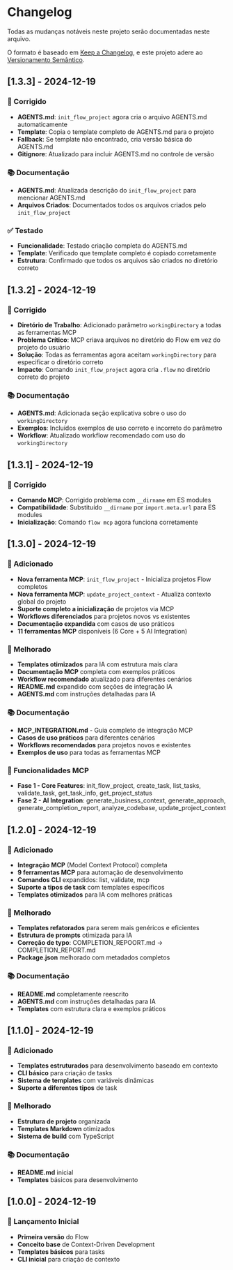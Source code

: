 # Changelog

Todas as mudanças notáveis neste projeto serão documentadas neste arquivo.

O formato é baseado em [Keep a Changelog](https://keepachangelog.com/pt-BR/1.0.0/),
e este projeto adere ao [Versionamento Semântico](https://semver.org/lang/pt-BR/).

## [1.3.3] - 2024-12-19

### 🐛 Corrigido
- **AGENTS.md**: `init_flow_project` agora cria o arquivo AGENTS.md automaticamente
- **Template**: Copia o template completo de AGENTS.md para o projeto
- **Fallback**: Se template não encontrado, cria versão básica do AGENTS.md
- **Gitignore**: Atualizado para incluir AGENTS.md no controle de versão

### 📚 Documentação
- **AGENTS.md**: Atualizada descrição do `init_flow_project` para mencionar AGENTS.md
- **Arquivos Criados**: Documentados todos os arquivos criados pelo `init_flow_project`

### ✅ Testado
- **Funcionalidade**: Testado criação completa do AGENTS.md
- **Template**: Verificado que template completo é copiado corretamente
- **Estrutura**: Confirmado que todos os arquivos são criados no diretório correto

## [1.3.2] - 2024-12-19

### 🐛 Corrigido
- **Diretório de Trabalho**: Adicionado parâmetro `workingDirectory` a todas as ferramentas MCP
- **Problema Crítico**: MCP criava arquivos no diretório do Flow em vez do projeto do usuário
- **Solução**: Todas as ferramentas agora aceitam `workingDirectory` para especificar o diretório correto
- **Impacto**: Comando `init_flow_project` agora cria `.flow` no diretório correto do projeto

### 📚 Documentação
- **AGENTS.md**: Adicionada seção explicativa sobre o uso do `workingDirectory`
- **Exemplos**: Incluídos exemplos de uso correto e incorreto do parâmetro
- **Workflow**: Atualizado workflow recomendado com uso do `workingDirectory`

## [1.3.1] - 2024-12-19

### 🐛 Corrigido
- **Comando MCP**: Corrigido problema com `__dirname` em ES modules
- **Compatibilidade**: Substituído `__dirname` por `import.meta.url` para ES modules
- **Inicialização**: Comando `flow mcp` agora funciona corretamente

## [1.3.0] - 2024-12-19

### 🚀 Adicionado
- **Nova ferramenta MCP**: `init_flow_project` - Inicializa projetos Flow completos
- **Nova ferramenta MCP**: `update_project_context` - Atualiza contexto global do projeto
- **Suporte completo a inicialização** de projetos via MCP
- **Workflows diferenciados** para projetos novos vs existentes
- **Documentação expandida** com casos de uso práticos
- **11 ferramentas MCP** disponíveis (6 Core + 5 AI Integration)

### 🔧 Melhorado
- **Templates otimizados** para IA com estrutura mais clara
- **Documentação MCP** completa com exemplos práticos
- **Workflow recomendado** atualizado para diferentes cenários
- **README.md** expandido com seções de integração IA
- **AGENTS.md** com instruções detalhadas para IA

### 📚 Documentação
- **MCP_INTEGRATION.md** - Guia completo de integração MCP
- **Casos de uso práticos** para diferentes cenários
- **Workflows recomendados** para projetos novos e existentes
- **Exemplos de uso** para todas as ferramentas MCP

### 🎯 Funcionalidades MCP
- **Fase 1 - Core Features**: init_flow_project, create_task, list_tasks, validate_task, get_task_info, get_project_status
- **Fase 2 - AI Integration**: generate_business_context, generate_approach, generate_completion_report, analyze_codebase, update_project_context

## [1.2.0] - 2024-12-19

### 🚀 Adicionado
- **Integração MCP** (Model Context Protocol) completa
- **9 ferramentas MCP** para automação de desenvolvimento
- **Comandos CLI** expandidos: list, validate, mcp
- **Suporte a tipos de task** com templates específicos
- **Templates otimizados** para IA com melhores práticas

### 🔧 Melhorado
- **Templates refatorados** para serem mais genéricos e eficientes
- **Estrutura de prompts** otimizada para IA
- **Correção de typo**: COMPLETION_REPOORT.md → COMPLETION_REPORT.md
- **Package.json** melhorado com metadados completos

### 📚 Documentação
- **README.md** completamente reescrito
- **AGENTS.md** com instruções detalhadas para IA
- **Templates** com estrutura clara e exemplos práticos

## [1.1.0] - 2024-12-19

### 🚀 Adicionado
- **Templates estruturados** para desenvolvimento baseado em contexto
- **CLI básico** para criação de tasks
- **Sistema de templates** com variáveis dinâmicas
- **Suporte a diferentes tipos** de task

### 🔧 Melhorado
- **Estrutura de projeto** organizada
- **Templates Markdown** otimizados
- **Sistema de build** com TypeScript

### 📚 Documentação
- **README.md** inicial
- **Templates** básicos para desenvolvimento

## [1.0.0] - 2024-12-19

### 🚀 Lançamento Inicial
- **Primeira versão** do Flow
- **Conceito base** de Context-Driven Development
- **Templates básicos** para tasks
- **CLI inicial** para criação de contexto
